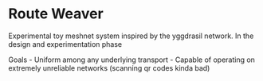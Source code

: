 # Route Weaver

Experimental toy meshnet system inspired by the yggdrasil network. In the design and experimentation phase

Goals
    - Uniform among any underlying transport
    - Capable of operating on extremely unreliable networks (scanning qr codes kinda bad)

